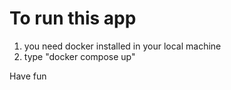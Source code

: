 # To run this app

1. you need docker installed in your local machine
2. type "docker compose up"

Have fun
